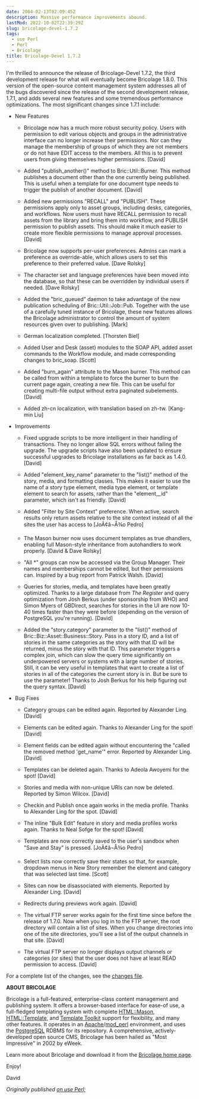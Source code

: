 ```yaml
---
date: 2004-02-13T02:09:45Z
description: Massive performance improvements abound.
lastMod: 2022-10-02T22:39:29Z
slug: bricolage-devel-1.7.2
tags:
  - use Perl
  - Perl
  - Bricolage
title: Bricolage-Devel 1.7.2
---
```


I'm thrilled to announce the release of Bricolage-Devel 1.7.2, the
third development release for what will eventually become Bricolage
1.8.0. This version of the open-source content management system
addresses all of the bugs discovered since the release of the second
development release, 1.7.1, and adds several new features and some
tremendous performance optimizations. The most significant changes
since 1.7.1 include:

*   New Features

    * Bricolage now has a much more robust security policy. Users with
      permission to edit various objects and groups in the
      administrative interface can no longer increase their
      permissions. Nor can they manage the membership of groups of
      which they are not members or do not have EDIT access to the
      members. All this is to prevent users from giving themselves
      higher permissions. [David]

    * Added "publish_another()" method to Bric::Util::Burner. This
      method publishes a document other than the one currently being
      published. This is useful when a template for one document type
      needs to trigger the publish of another document. [David]

    * Added new permissions "RECALL" and "PUBLISH". These permissions
      apply only to asset groups, including desks, categories, and
      workflows. Now users must have RECALL permission to recall assets
      from the library and bring them into workflow, and PUBLISH
      permission to publish assets. This should make it much easier to
      create more flexible permissions to manage approval processes.
      [David]

    * Bricolage now supports per-user preferences. Admins can mark a
      preference as override-able, which allows users to set this
      preference to their preferred value. [Dave Rolsky]

    * The character set and language preferences have been moved into
      the database, so that these can be overridden by individual users
      if needed. [Dave Rolsky]

    * Added the "bric_queued" daemon to take advantage of the new
      publication scheduling of Bric::Util::Job::Pub. Together with the
      use of a carefully tuned instance of Bricolage, these new
      features allows the Bricolage administrator to control the amount
      of system resources given over to publishing. [Mark]

    * German localization completed. [Thorsten Biel]

    * Added User and Desk (asset) modules to the SOAP API, added asset
      commands to the Workflow module, and made corresponding changes
      to bric_soap. [Scott]

    * Added "burn_again" attribute to the Mason burner. This method can
      be called from within a template to force the burner to burn the
      current page again, creating a new file. This can be useful for
      creating multi-file output without extra paginated subelements.
      [David]

    * Added zh-cn localization, with translation based on zh-tw.
      [Kang-min Liu]

*   Improvements

    * Fixed upgrade scripts to be more intelligent in their handling of
      transactions. They no longer allow SQL errors without failing the
      upgrade. The upgrade scripts have also been updated to ensure
      successful upgrades to Bricolage installations as far back as
      1.4.0. [David]

    * Added "element_key_name" parameter to the "list()" method of the
      story, media, and formatting classes. This makes it easier to use
      the name of a story type element, media type element, or template
      element to search for assets, rather than the "element__id"
      parameter, which isn't as friendly. [David]

    * Added "Filter by Site Context" preference. When active, search
      results only return assets relative to the site context instead
      of all the sites the user has access to [JoÃ¢â¬Å¾o Pedro]

    * The Mason burner now uses document templates as true dhandlers,
      enabling full Mason-style inheritance from autohandlers to work
      properly. [David & Dave Rolsky]

    * "All *" groups can now be accessed via the Group Manager. Their
      names and memberships cannot be edited, but their permissions
      can. Inspired by a bug report from Patrick Walsh. [David]

    * Queries for stories, media, and templates have been greatly
      optimized. Thanks to a large database from *The Register* and
      query optimization from Josh Berkus (under sponsorship from WHO)
      and Simon Myers of GBDirect, searches for stories in the UI are
      now 10-40 times faster than they were before (depending on the
      version of PostgreSQL you're running). [David]

    * Added the "story.category" parameter to the "list()" method of
      Bric::Biz::Asset::Business::Story. Pass in a story ID, and a list
      of stories in the same categories as the story with that ID will
      be returned, minus the story with that ID. This parameter
      triggers a complex join, which can slow the query time
      significantly on underpowered servers or systems with a large
      number of stories. Still, it can be very useful in templates that
      want to create a list of stories in all of the categories the
      current story is in. But be sure to use the parameter! Thanks to
      Josh Berkus for his help figuring out the query syntax. [David]

*   Bug Fixes

    * Category groups can be edited again. Reported by Alexander Ling.
      [David]

    * Elements can be edited again. Thanks to Alexander Ling for the
      spot! [David]

    * Element fields can be edited again without encountering the
      "called the removed method 'get_name'" error. Reported by
      Alexander Ling. [David]

    * Templates can be deleted again. Thanks to Adeola Awoyemi for the
      spot! [David]

    * Stories and media with non-unique URIs can now be deleted.
      Reported by Simon Wilcox. [David]

    * Checkin and Publish once again works in the media profile. Thanks
      to Alexander Ling for the spot. [David]

    * The inline "Bulk Edit" feature in story and media profiles works
      again. Thanks to Neal Sofge for the spot! [David]

    * Templates are now correctly saved to the user's sandbox when
      "Save and Stay" is pressed. [JoÃ¢â¬Å¾o Pedro]

    * Select lists now correctly save their states so that, for
      example, dropdown menus in New Story remember the element and
      category that was selected last time. [Scott]

    * Sites can now be disassociated with elements. Reported by
      Alexander Ling. [David]

    * Redirects during previews work again. [David]

    * The virtual FTP server works again for the first time since
      before the release of 1.7.0. Now when you log in to the FTP
      server, the root directory will contain a list of sites. When you
      change directories into one of the site directories, you'll see a
      list of the output channels in that site. [David]

    * The virtual FTP server no longer displays output channels or
      categories (or sites) that the user does not have at least READ
      permission to access. [David]

For a complete list of the changes, see the [changes file].

**ABOUT BRICOLAGE**

Bricolage is a full-featured, enterprise-class content management and publishing
system. It offers a browser-based interface for ease-of use, a full-fledged
templating system with complete [HTML::Mason], [HTML::Template], and [Template
Toolkit] support for flexibility, and many other features. It operates in an
[Apache]/[mod_perl] environment, and uses the [PostgreSQL] RDBMS for its
repository. A comprehensive, actively-developed open source CMS, Bricolage has
been hailed as "Most Impressive" in 2002 by eWeek.

Learn more about Bricolage and download it from the [Bricolage home
page].

Enjoy!

David

*Originally published [on use Perl;]*

  [changes file]: http://sourceforge.net/project/shownotes.php?release_id=216763
  [HTML::Mason]: http://www.masonhq.com/
  [HTML::Template]: http://search.cpan.org/dist/HTML-Template/
  [Template Toolkit]: http://www.tt2.org/
  [Apache]: http://httpd.apache.org/
  [mod_perl]: http://perl.apache.org/
  [PostgreSQL]: http://www.postgresql.org/
  [Bricolage home page]: http://bricolage.cc/
  [on use Perl;]: https://use-perl.github.io/user/Theory/journal/17387/
    "use.perl.org journal of Theory: “Bricolage-Devel 1.7.2”"
